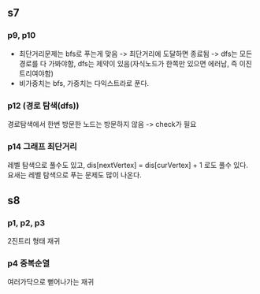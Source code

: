 ## s7
### p9, p10
- 최단거리문제는 bfs로 푸는게 맞음 -> 최단거리에 도달하면 종료됨 -> dfs는 모든경로를 다 가봐야함, dfs는 제약이 있음(자식노드가 한쪽만 있으면 에러남, 즉 이진트리여야함)  
- 비가중치는 bfs, 가중치는 다익스트라로 푼다.  
### p12 (경로 탐색(dfs))
경로탐색에서 한번 방문한 노드는 방문하지 않음 -> check가 필요
### p14 그래프 최단거리
레벨 탐색으로 풀수도 있고, dis[nextVertex] = dis[curVertex] + 1 로도 풀수 있다.
요새는 레벨 탐색으로 푸는 문제도 많이 나온다.
## s8
### p1, p2, p3
2진트리 형태 재귀
### p4 중복순열
여러가닥으로 뻗어나가는 재귀


